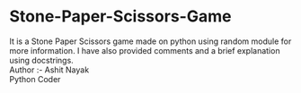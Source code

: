 # Stone-Paper-Scissors-Game
It is a Stone Paper Scissors game made on python using random module for more information.
I have also provided comments and a brief explanation using docstrings.
<br>
Author :- Ashit Nayak
<br>
Python Coder

